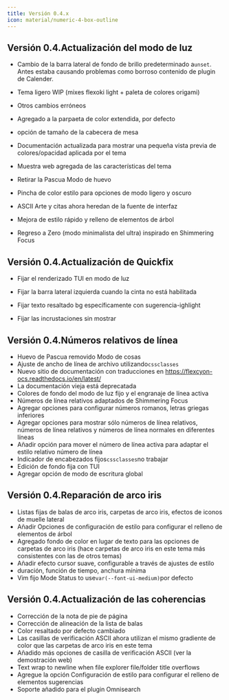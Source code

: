 ```yaml
---
title: Versión 0.4.x
icon: material/numeric-4-box-outline
---
```


## Versión 0.4.Actualización del modo de luz

- Cambio de la barra lateral de fondo de brillo predeterminado a`unset`.
Antes estaba causando problemas como borroso contenido de plugin de Calender.

- Tema ligero WIP (mixes flexoki light + paleta de colores origami)

- Otros cambios erróneos

- Agregado a la parpaeta de color extendida, por defecto

- opción de tamaño de la cabecera de mesa

- Documentación actualizada para mostrar una pequeña vista previa de colores/opacidad aplicada por
el tema

- Muestra web agregada de las características del tema

- Retirar la Pascua Modo de huevo

- Pincha de color estilo para opciones de modo ligero y oscuro

- ASCII Arte y citas ahora heredan de la fuente de interfaz

- Mejora de estilo rápido y relleno de elementos de árbol

- Regreso a Zero (modo minimalista del ultra) inspirado en Shimmering Focus

## Versión 0.4.Actualización de Quickfix

- Fijar el renderizado TUI en modo de luz

- Fijar la barra lateral izquierda cuando la cinta no está habilitada

- Fijar texto resaltado bg específicamente con sugerencia-ighlight

- Fijar las incrustaciones sin mostrar

## Versión 0.4.Números relativos de línea

- Huevo de Pascua removido Modo de cosas
- Ajuste de ancho de línea de archivo utilizando`cssclasses`
- Nuevo sitio de documentación con traducciones en https://flexcyon-ocs.readthedocs.io/en/latest/
- La documentación vieja está deprecatada
- Colores de fondo del modo de luz fijo y el engranaje de línea activa
- Números de línea relativos adaptados de Shimmering Focus
- Agregar opciones para configurar números romanos, letras griegas inferiores
- Agregar opciones para mostrar sólo números de línea relativos, números de línea relativos y números de línea normales en diferentes líneas
- Añadir opción para mover el número de línea activa para adaptar el estilo relativo número de línea
- Indicador de encabezados fijos`cssclasses`no trabajar
- Edición de fondo fija con TUI
- Agregar opción de modo de escritura global

## Versión 0.4.Reparación de arco iris

- Listas fijas de balas de arco iris, carpetas de arco iris, efectos de iconos de muelle lateral
- Añadir Opciones de configuración de estilo para configurar el relleno de elementos de árbol
- Agregado fondo de color en lugar de texto para las opciones de carpetas de arco iris (hace carpetas de arco iris en este tema más consistentes con las de otros temas)
- Añadir efecto cursor suave, configurable a través de ajustes de estilo
- duración, función de tiempo, anchura mínima
- Vim fijo Mode Status to use`var(--font-ui-medium)`por defecto

## Versión 0.4.Actualización de las coherencias
- Corrección de la nota de pie de página
- Corrección de alineación de la lista de balas
- Color resaltado por defecto cambiado
- Las casillas de verificación ASCII ahora utilizan el mismo gradiente de color que las carpetas de arco iris en este tema
- Añadido más opciones de casilla de verificación ASCII (ver la demostración web)
- Text wrap to newline when file explorer file/folder title overflows
- Agregue la opción Configuración de estilo para configurar el relleno de elementos sugerencias
- Soporte añadido para el plugin Omnisearch
